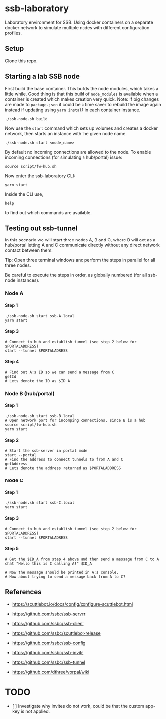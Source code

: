 # ssb-laboratory

Laboratory environment for SSB. Using docker containers on a separate docker network to simulate multiple nodes
with different configuration profiles. 

## Setup

Clone this repo.

## Starting a lab SSB node

First build the base container. This builds the node modules, which takes a little while. Good thing is that this build
of `node_modules` is available when a container is created which makes creation very quick. Note: If big changes are made 
to `package.json` it could be a time saver to rebuild the image again instead if updating using `yarn install` in each
container instance. 

    ./ssb-node.sh build

Now use the `start` command which sets up volumes and creates a docker network, then starts an instance with the given node name.

    ./ssb-node.sh start <node_name>

By default no incoming connections are allowed to the node. To enable incoming connections (for simulating a hub/portal) issue:

    source script/fw-hub.sh

Now enter the ssb-laboratory CLI:

    yarn start
    
Inside the CLI use,

    help
    
to find out which commands are available.
    
## Testing out ssb-tunnel

In this scenario we will start three nodes A, B and C, where B will act as a hub/portal letting A and C communicate
directly without any direct network contact between them.

Tip: Open three terminal windows and perform the steps in parallel for all three nodes.

Be careful to execute the steps in order, as globally numbered (for all ssb-node instances).

### Node A

#### Step 1

    ./ssb-node.sh start ssb-A.local
    yarn start 
    
#### Step 3
    
    # Connect to hub and establish tunnel (see step 2 below for $PORTALADDRESS)
    start --tunnel $PORTALADRESS
    
#### Step 4

    # Find out A:s ID so we can send a message from C
    getId
    # Lets denote the ID as $ID_A

### Node B (hub/portal)

#### Step 1

    ./ssb-node.sh start ssb-B.local
    # Open network port for incomping connections, since B is a hub
    source script/fw-hub.sh
    yarn start

#### Step 2

    # Start the ssb-server in portal mode
    start --portal
    # Find the address to connect tunnels to from A and C
    getAddress
    # Lets denote the address returned as $PORTALADDRESS

### Node C

#### Step 1

    ./ssb-node.sh start ssb-C.local
    yarn start

#### Step 3
    
    # Connect to hub and establish tunnel (see step 2 below for $PORTALADDRESS)
    start --tunnel $PORTALADRESS     
    
#### Step 5

    # Get the $ID_A from step 4 above and then send a message from C to A
    chat "Hello this is C calling A!" $ID_A
    
    # Now the message should be printed in A:s console. 
    # How about trying to send a message back from A to C?
    
## References

- <https://scuttlebot.io/docs/config/configure-scuttlebot.html>
- <https://github.com/ssbc/ssb-server>

- <https://github.com/ssbc/ssb-client>
- <https://github.com/ssbc/scuttlebot-release>

- <https://github.com/ssbc/ssb-config>
- <https://github.com/ssbc/ssb-invite>
- <https://github.com/ssbc/ssb-tunnel>
- <https://github.com/dthree/vorpal/wiki>

# TODO

- [ ] Investigate why invites do not work, could be that the custom app-key is not applied.
